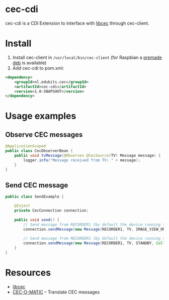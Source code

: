 # cec-cdi
cec-cdi is a CDI Extension to interface with [libcec](https://github.com/Pulse-Eight/libcec) through cec-client.

# Install
1. Install cec-client in `/usr/local/bin/cec-client` (for Raspbian a [premade deb](https://drgeoffathome.wordpress.com/2015/08/09/a-premade-libcec-deb/) is available)
2. Add cec-cdi to pom.xml:
```xml
<dependency>
	<groupId>nl.edubits.cec</groupId>
	<artifactId>cec-cdi</artifactId>
	<version>1.0-SNAPSHOT</version>
</dependency>
```

# Usage examples

## Observe CEC messages
```java
@ApplicationScoped
public class CecObserverBean {
	public void tvMessage(@Observes @CecSource(TV) Message message) {
		logger.info("Message received from TV: " + message);
	}
}
```

## Send CEC message
```java
public class SendExample {

	@Inject
	private CecConnection connection;
	
	public void send() {
		// Send message from RECORDER1 (by default the device running this code) to the TV to turn on
		connection.sendMessage(new Message(RECORDER1, TV, IMAGE_VIEW_ON, Collections.emptyList(), ""));
		
		// Send message from RECORDER1 (by default the device running this code) to the TV to turn off
		connection.sendMessage(new Message(RECORDER1, TV, STANDBY, Collections.emptyList(), ""));
	}
}
```

# Resources

- [libcec](https://github.com/Pulse-Eight/libcec)
- [CEC-O-MATIC](http://www.cec-o-matic.com) – Translate CEC messages
